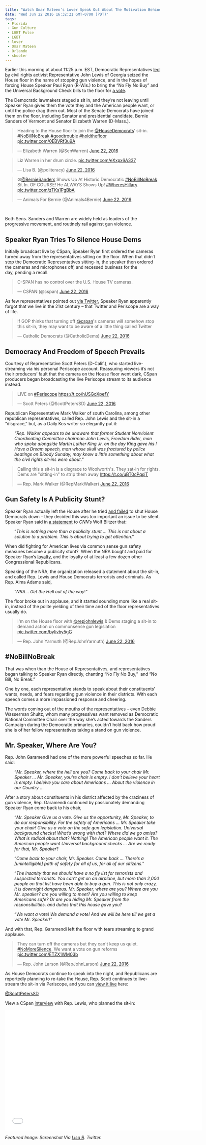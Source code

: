 ```yaml
---
title: "Watch Omar Mateen’s Lover Speak Out About The Motivation Behind The Orlando Attack"
date: "Wed Jun 22 2016 16:32:21 GMT-0700 (PDT)"
tags: 
 - Florida
 - Gun Culture
 - LGBT Pulse
 - LGBT
 - lover
 - Omar Mateen
 - Orlando
 - shooter
---
```

<p><!-- Quick Adsense WordPress Plugin: http://quicksense.net/ --></p><p>Earlier this morning at about 11:25 a.m. EST, Democratic Representatives <a href="http://www.liberalamerica.org/2016/06/22/breaking-house-democrats-stage-sit-in-over-gun-violence-video/">led by</a> civil rights activist Representative John Lewis of Georgia seized the House floor in the name of stopping gun violence, and in the hopes of forcing House Speaker Paul Ryan (R-Wis.) to bring the &#x201C;No Fly No Buy&#x201D; and the Universal Background Check bills to the floor for <a href="http://thehill.com/blogs/floor-action/house/284440-dems-stage-sit-in-on-house-floor-to-push-for-gun-vote" onclick="__gaTracker(&apos;send&apos;, &apos;event&apos;, &apos;outbound-article&apos;, &apos;http://thehill.com/blogs/floor-action/house/284440-dems-stage-sit-in-on-house-floor-to-push-for-gun-vote&apos;, &apos;a vote&apos;);">a vote</a>.</p><p>The Democratic lawmakers staged a sit in, and they&#x2019;re not leaving until Speaker Ryan gives them the vote they and the American people want,&#xA0;or until the police drag them out. Most of the&#xA0;Senate Democrats have joined them on the floor, including Senator and presidential candidate, Bernie Sanders of Vermont and Senator Elizabeth Warren (D-Mass.).</p><blockquote class="twitter-tweet" data-width="500"><p lang="en" dir="ltr">Heading to the House floor to join the <a href="https://twitter.com/HouseDemocrats" onclick="__gaTracker(&apos;send&apos;, &apos;event&apos;, &apos;outbound-article&apos;, &apos;https://twitter.com/HouseDemocrats&apos;, &apos;@HouseDemocrats&apos;);">@HouseDemocrats</a>&#x2019; sit-in. <a href="https://twitter.com/hashtag/NoBillNoBreak?src=hash" onclick="__gaTracker(&apos;send&apos;, &apos;event&apos;, &apos;outbound-article&apos;, &apos;https://twitter.com/hashtag/NoBillNoBreak?src=hash&apos;, &apos;#NoBillNoBreak&apos;);">#NoBillNoBreak</a> <a href="https://twitter.com/hashtag/goodtrouble?src=hash" onclick="__gaTracker(&apos;send&apos;, &apos;event&apos;, &apos;outbound-article&apos;, &apos;https://twitter.com/hashtag/goodtrouble?src=hash&apos;, &apos;#goodtrouble&apos;);">#goodtrouble</a> <a href="https://twitter.com/hashtag/holdthefloor?src=hash" onclick="__gaTracker(&apos;send&apos;, &apos;event&apos;, &apos;outbound-article&apos;, &apos;https://twitter.com/hashtag/holdthefloor?src=hash&apos;, &apos;#holdthefloor&apos;);">#holdthefloor</a> <a href="https://t.co/0EBVRf3u9A" onclick="__gaTracker(&apos;send&apos;, &apos;event&apos;, &apos;outbound-article&apos;, &apos;https://t.co/0EBVRf3u9A&apos;, &apos;pic.twitter.com/0EBVRf3u9A&apos;);">pic.twitter.com/0EBVRf3u9A</a></p>
<p>&#x2014; Elizabeth Warren (@SenWarren) <a href="https://twitter.com/SenWarren/status/745689267943444480" onclick="__gaTracker(&apos;send&apos;, &apos;event&apos;, &apos;outbound-article&apos;, &apos;https://twitter.com/SenWarren/status/745689267943444480&apos;, &apos;June 22, 2016&apos;);">June 22, 2016</a></p></blockquote><p><script async src="//platform.twitter.com/widgets.js" charset="utf-8"></script></p><blockquote class="twitter-tweet" data-width="500"><p lang="en" dir="ltr">Liz Warren in her drum circle. <a href="https://t.co/eXxpx6A337" onclick="__gaTracker(&apos;send&apos;, &apos;event&apos;, &apos;outbound-article&apos;, &apos;https://t.co/eXxpx6A337&apos;, &apos;pic.twitter.com/eXxpx6A337&apos;);">pic.twitter.com/eXxpx6A337</a></p>
<p>&#x2014; Lisa B. (@politeracy) <a href="https://twitter.com/politeracy/status/745708681606610948" onclick="__gaTracker(&apos;send&apos;, &apos;event&apos;, &apos;outbound-article&apos;, &apos;https://twitter.com/politeracy/status/745708681606610948&apos;, &apos;June 22, 2016&apos;);">June 22, 2016</a></p></blockquote><p><script async src="//platform.twitter.com/widgets.js" charset="utf-8"></script></p><blockquote class="twitter-tweet" data-width="500"><p lang="en" dir="ltr">&#x262E;<a href="https://twitter.com/BernieSanders" onclick="__gaTracker(&apos;send&apos;, &apos;event&apos;, &apos;outbound-article&apos;, &apos;https://twitter.com/BernieSanders&apos;, &apos;@BernieSanders&apos;);">@BernieSanders</a> Shows Up At Historic Democratic <a href="https://twitter.com/hashtag/NoBillNoBreak?src=hash" onclick="__gaTracker(&apos;send&apos;, &apos;event&apos;, &apos;outbound-article&apos;, &apos;https://twitter.com/hashtag/NoBillNoBreak?src=hash&apos;, &apos;#NoBillNoBreak&apos;);">#NoBillNoBreak</a> Sit In. OF COURSE! He ALWAYS Shows Up! <a href="https://twitter.com/hashtag/WheresHillary?src=hash" onclick="__gaTracker(&apos;send&apos;, &apos;event&apos;, &apos;outbound-article&apos;, &apos;https://twitter.com/hashtag/WheresHillary?src=hash&apos;, &apos;#WheresHillary&apos;);">#WheresHillary</a> <a href="https://t.co/zTKs1PgBbA" onclick="__gaTracker(&apos;send&apos;, &apos;event&apos;, &apos;outbound-article&apos;, &apos;https://t.co/zTKs1PgBbA&apos;, &apos;pic.twitter.com/zTKs1PgBbA&apos;);">pic.twitter.com/zTKs1PgBbA</a></p>
<p>&#x2014; Animals For Bernie (@Animals4Bernie) <a href="https://twitter.com/Animals4Bernie/status/745757065348538369" onclick="__gaTracker(&apos;send&apos;, &apos;event&apos;, &apos;outbound-article&apos;, &apos;https://twitter.com/Animals4Bernie/status/745757065348538369&apos;, &apos;June 22, 2016&apos;);">June 22, 2016</a></p></blockquote><p><script async src="//platform.twitter.com/widgets.js" charset="utf-8"></script></p><p>&#xA0;</p><p>Both Sens. Sanders and Warren are widely held as leaders of the progressive movement, and routinely rail against gun violence.</p><h2>Speaker Ryan Tries To Silence House Dems</h2><p>Initially broadcast live by CSpan, Speaker Ryan first ordered the cameras turned away from the representatives sitting on the floor. When that didn&#x2019;t stop the Democratic Representatives sitting-in, the speaker then ordered the cameras and microphones off, and recessed business for the day,&#xA0;pending a recall.</p><blockquote class="twitter-tweet" data-width="500"><p lang="en" dir="ltr">C-SPAN has no control over the U.S. House TV cameras.</p>
<p>&#x2014; CSPAN (@cspan) <a href="https://twitter.com/cspan/status/745643506786504704" onclick="__gaTracker(&apos;send&apos;, &apos;event&apos;, &apos;outbound-article&apos;, &apos;https://twitter.com/cspan/status/745643506786504704&apos;, &apos;June 22, 2016&apos;);">June 22, 2016</a></p></blockquote><p><script async src="//platform.twitter.com/widgets.js" charset="utf-8"></script></p><p>As&#xA0;few representatives pointed out <a href="https://twitter.com/CatholicDems/status/745646926901567489" onclick="__gaTracker(&apos;send&apos;, &apos;event&apos;, &apos;outbound-article&apos;, &apos;https://twitter.com/CatholicDems/status/745646926901567489&apos;, &apos;via Twitter&apos;);">via Twitter</a>, Speaker Ryan apparently forgot that we live in the 21st century &#x2013; that Twitter and Periscope are a way of life.</p><blockquote class="twitter-tweet" data-width="500"><p lang="en" dir="ltr">If GOP thinks that turning off <a href="https://twitter.com/cspan" onclick="__gaTracker(&apos;send&apos;, &apos;event&apos;, &apos;outbound-article&apos;, &apos;https://twitter.com/cspan&apos;, &apos;@cspan&apos;);">@cspan</a>&apos;s cameras will somehow stop this sit-in, they may want to be aware of a little thing called Twitter</p>
<p>&#x2014; Catholic Democrats (@CatholicDems) <a href="https://twitter.com/CatholicDems/status/745646926901567489" onclick="__gaTracker(&apos;send&apos;, &apos;event&apos;, &apos;outbound-article&apos;, &apos;https://twitter.com/CatholicDems/status/745646926901567489&apos;, &apos;June 22, 2016&apos;);">June 22, 2016</a></p></blockquote><p><script async src="//platform.twitter.com/widgets.js" charset="utf-8"></script></p><h2>Democracy And Freedom of Speech Prevails</h2><p>Courtesy of Representative Scott Peters (D-Calif.), who started live-streaming via his personal Periscope account. Reassuring viewers it&#x2019;s not their producers&#x2019; fault that the camera on the House floor went dark, CSpan producers began broadcasting the live&#xA0;Periscope stream to its audience instead.</p><blockquote class="twitter-tweet" data-width="500"><p lang="en" dir="ltr">LIVE on <a href="https://twitter.com/hashtag/Periscope?src=hash" onclick="__gaTracker(&apos;send&apos;, &apos;event&apos;, &apos;outbound-article&apos;, &apos;https://twitter.com/hashtag/Periscope?src=hash&apos;, &apos;#Periscope&apos;);">#Periscope</a> <a href="https://t.co/hUSGoXpefY" onclick="__gaTracker(&apos;send&apos;, &apos;event&apos;, &apos;outbound-article&apos;, &apos;https://t.co/hUSGoXpefY&apos;, &apos;https://t.co/hUSGoXpefY&apos;);">https://t.co/hUSGoXpefY</a></p>
<p>&#x2014; Scott Peters (@ScottPetersSD) <a href="https://twitter.com/ScottPetersSD/status/745715863748251649" onclick="__gaTracker(&apos;send&apos;, &apos;event&apos;, &apos;outbound-article&apos;, &apos;https://twitter.com/ScottPetersSD/status/745715863748251649&apos;, &apos;June 22, 2016&apos;);">June 22, 2016</a></p></blockquote><p><script async src="//platform.twitter.com/widgets.js" charset="utf-8"></script></p><p>Republican Representative Mark Walker of south Carolina, among other republican representatives, called Rep. John Lewis and the sit-in a &#x201C;disgrace,&#x201D; but, as a Daily Kos writer so elegantly put it:</p><p style="padding-left: 30px;"><em>&#x201C;Rep. Walker appears to be unaware that former Student Nonviolent Coordinating Committee chairman John Lewis, Freedom Rider, man who spoke&#xA0;alongside&#xA0;Martin Luther King Jr. on the day King gave his I Have a Dream speech, man whose skull was fractured by police beatings on Bloody Sunday, may know a little something about what the civil rights sit-ins were about.&#x201D;</em></p><blockquote class="twitter-tweet" data-width="500"><p lang="en" dir="ltr">Calling this a sit-in is a disgrace to Woolworth&apos;s. They sat-in for rights. Dems are &quot;sitting-in&quot; to strip them away <a href="https://t.co/uBT0cPqsjT" onclick="__gaTracker(&apos;send&apos;, &apos;event&apos;, &apos;outbound-article&apos;, &apos;https://t.co/uBT0cPqsjT&apos;, &apos;https://t.co/uBT0cPqsjT&apos;);">https://t.co/uBT0cPqsjT</a></p>
<p>&#x2014; Rep. Mark Walker (@RepMarkWalker) <a href="https://twitter.com/RepMarkWalker/status/745688490940203009" onclick="__gaTracker(&apos;send&apos;, &apos;event&apos;, &apos;outbound-article&apos;, &apos;https://twitter.com/RepMarkWalker/status/745688490940203009&apos;, &apos;June 22, 2016&apos;);">June 22, 2016</a></p></blockquote><p><script async src="//platform.twitter.com/widgets.js" charset="utf-8"></script></p><h2>Gun Safety Is A Publicity Stunt?</h2><p>Speaker Ryan actually left the House after he tried <a href="http://deadline.com/2016/06/house-democrat-sit-in-gun-control-paul-ryan-orlando-cspan-1201777597/" onclick="__gaTracker(&apos;send&apos;, &apos;event&apos;, &apos;outbound-article&apos;, &apos;http://deadline.com/2016/06/house-democrat-sit-in-gun-control-paul-ryan-orlando-cspan-1201777597/&apos;, &apos;and failed&apos;);">and failed</a> to shut House Democrats down &#x2013; they decided this was too important an issue to be silent. Speaker Ryan&#xA0;said in <a href="http://www.wptz.com/politics/paul-ryan-house-sitin-on-guns-is-a-publicity-stunt/40179008" onclick="__gaTracker(&apos;send&apos;, &apos;event&apos;, &apos;outbound-article&apos;, &apos;http://www.wptz.com/politics/paul-ryan-house-sitin-on-guns-is-a-publicity-stunt/40179008&apos;, &apos;a statement&apos;);">a statement</a> to <em>CNN&#x2019;s</em> Wolf Blitzer that:</p><p style="padding-left: 30px;">&#x201C;<em>This is nothing more than a publicity stunt &#x2026; This is not about a solution to a problem. This is about trying to get attention</em>.&#x201D;</p><p>When did&#xA0;fighting for American lives via common sense gun safety measures become a publicity stunt? &#xA0;When the NRA bought and paid for Speaker Ryan&#x2019;s <a href="http://www.liberalamerica.org/2016/06/12/nra-bribed-45-senators-helped-cause-orlando-massacre/">loyalty</a>, and the loyalty of at least a few dozen other Congressional Republicans.</p><p>Speaking of the NRA, the organization released a statement about the sit-in, and called Rep. Lewis and House Democrats terrorists and criminals.&#xA0;As Rep.&#xA0;Alma Adams said,</p><p style="padding-left: 30px;">&#x201C;<em>NRA&#x2026; Get the Hell out of the way</em>!&#x201D;</p><p>The&#xA0;floor broke out in applause, and it&#xA0;started sounding more like a real sit-in, instead of the polite yielding of their time and of the floor representatives usually do.</p><blockquote class="twitter-tweet" data-width="500"><p lang="en" dir="ltr">I&apos;m on the House floor with <a href="https://twitter.com/repjohnlewis" onclick="__gaTracker(&apos;send&apos;, &apos;event&apos;, &apos;outbound-article&apos;, &apos;https://twitter.com/repjohnlewis&apos;, &apos;@repjohnlewis&apos;);">@repjohnlewis</a> &amp; Dems staging a sit-in to demand action on commonsense gun legislation <a href="https://t.co/byIivby5gG" onclick="__gaTracker(&apos;send&apos;, &apos;event&apos;, &apos;outbound-article&apos;, &apos;https://t.co/byIivby5gG&apos;, &apos;pic.twitter.com/byIivby5gG&apos;);">pic.twitter.com/byIivby5gG</a></p>
<p>&#x2014; Rep. John Yarmuth (@RepJohnYarmuth) <a href="https://twitter.com/RepJohnYarmuth/status/745641223122259968" onclick="__gaTracker(&apos;send&apos;, &apos;event&apos;, &apos;outbound-article&apos;, &apos;https://twitter.com/RepJohnYarmuth/status/745641223122259968&apos;, &apos;June 22, 2016&apos;);">June 22, 2016</a></p></blockquote><p><script async src="//platform.twitter.com/widgets.js" charset="utf-8"></script></p><h2>#NoBillNoBreak</h2><p>That was when than the House of Representatives, and representatives began talking to Speaker Ryan directly, chanting &#x201C;No Fly No Buy,&#x201D; &#xA0;and &#x201C;No Bill, No Break.&#x201D;</p><p>One by one, each representative stands&#xA0;to speak about their constituents&#x2019; wants, needs, and fears regarding gun violence in their districts. With each speech comes a more impassioned response and cheering.</p><p>The words coming out of the mouths of the representatives &#x2013; even Debbie Wasserman Shultz, whom many progressives want removed as Democratic National Committee Chair over the way she&#x2019;s acted towards the Sanders Campaign during the Democratic primaries, couldn&#x2019;t hold back how proud she is of her fellow representatives taking a stand on gun violence.</p><h2>Mr. Speaker, Where Are You?</h2><p>Rep. John Garamendi had one of the more powerful speeches so far. He said:</p><p style="padding-left: 30px;">&#x201C;<em>Mr. Speaker, where the hell are you? Come back to your chair Mr. Speaker &#x2026; Mr. Speaker, you&#x2019;re chair is empty. I don&#x2019;t believe your heart is empty. I beleive you care about Americans &#x2026; About the violence in our Country</em> &#x2026;</p><p>After a story about constituents in his district affected by the craziness of gun violence, Rep. Garamendi continued by passionately demanding Speaker Ryan come back to his chair,</p><p style="padding-left: 30px;">&#x201C;<em>Mr. Speaker Give us a vote. Give us the opportunity, Mr. Speaker, to do our responsibility. For the safety of Americans &#x2026;&#xA0;Mr. Speaker take your chair! Give us a vote on the safe gun legislation. Universal background checks! What&#x2019;s wrong with that? Where did we go amiss? What is radical about that? Nothing! The American people want it. The American people want Universal background checks &#x2026; Are we ready for that, Mr. Speaker</em>?</p><p style="padding-left: 30px;">&#x201C;<em>Come back to your chair, Mr. Speaker. Come back &#x2026; There&#x2019;s a [unintelligible] path&#xA0;of safety for all of us, for all of our citizens</em>.&#x201D;</p><p style="padding-left: 30px;">&#x201C;<em>The insanity that we should have a no fly list for terrorists and suspected terrorists. You can&#x2019;t get on an airplane, but more than 2,000 people on that list have been able to buy a gun. This is not only crazy, it&#xA0;is downright dangerous. Mr. Speaker, where are you? Where are you Mr. speaker? are you willing to meet? Are you willing to keep Americans safe? Or are you hiding Mr. Speaker from the responsibilities. and duties that this house gave you</em>?</p><p style="padding-left: 30px;">&#x201C;<em>We want a vote! We demand a vote! And we will be here till we get a vote Mr. Speaker</em>!&#x201D;</p><p><!-- Quick Adsense WordPress Plugin: http://quicksense.net/ --></p><p>And with that, Rep. Garamendi left the floor with tears streaming to grand applause.</p><blockquote class="twitter-tweet" data-width="500"><p lang="en" dir="ltr">They can turn off the cameras but they can&apos;t keep us quiet. <a href="https://twitter.com/hashtag/NoMoreSilence?src=hash" onclick="__gaTracker(&apos;send&apos;, &apos;event&apos;, &apos;outbound-article&apos;, &apos;https://twitter.com/hashtag/NoMoreSilence?src=hash&apos;, &apos;#NoMoreSilence&apos;);">#NoMoreSilence</a>. We want a vote on gun reforms <a href="https://t.co/ETZX1WM03b" onclick="__gaTracker(&apos;send&apos;, &apos;event&apos;, &apos;outbound-article&apos;, &apos;https://t.co/ETZX1WM03b&apos;, &apos;pic.twitter.com/ETZX1WM03b&apos;);">pic.twitter.com/ETZX1WM03b</a></p>
<p>&#x2014; Rep. John Larson (@RepJohnLarson) <a href="https://twitter.com/RepJohnLarson/status/745639410717310976" onclick="__gaTracker(&apos;send&apos;, &apos;event&apos;, &apos;outbound-article&apos;, &apos;https://twitter.com/RepJohnLarson/status/745639410717310976&apos;, &apos;June 22, 2016&apos;);">June 22, 2016</a></p></blockquote><p><script async src="//platform.twitter.com/widgets.js" charset="utf-8"></script></p><p>As House Democrats continue to speak into the night, and Republicans are reportedly planning to re-take the House,&#xA0;Rep. Scott continues to live-stream the sit-in via Periscope, and you can <a href="https://www.periscope.tv/ScottPetersSD/1zqKVpVQXYwJB" onclick="__gaTracker(&apos;send&apos;, &apos;event&apos;, &apos;outbound-article&apos;, &apos;https://www.periscope.tv/ScottPetersSD/1zqKVpVQXYwJB&apos;, &apos;view it live&apos;);">view it live</a> here:</p><p><a href="https://www.periscope.tv/scottpeterssd" onclick="__gaTracker(&apos;send&apos;, &apos;event&apos;, &apos;outbound-article&apos;, &apos;https://www.periscope.tv/scottpeterssd&apos;, &apos;@ScottPetersSD&apos;);" class="periscope-on-air" data-size="large">@ScottPetersSD</a></p><p>View a&#xA0;CSpan <a href="https://youtu.be/azorbHa3WYU" onclick="__gaTracker(&apos;send&apos;, &apos;event&apos;, &apos;outbound-article&apos;, &apos;https://youtu.be/azorbHa3WYU&apos;, &apos;interview&apos;);">interview</a> with Rep. Lewis, who planned the sit-in:</p><p><span class="embed-youtube" style="text-align:center; display: block;"><iframe class="youtube-player" type="text/html" width="640" height="390" src="//www.youtube.com/embed/azorbHa3WYU?version=3&amp;rel=1&amp;fs=1&amp;autohide=2&amp;showsearch=0&amp;showinfo=1&amp;iv_load_policy=1&amp;wmode=transparent" allowfullscreen="true" style="border:0;"></iframe></span></p><p><em>Featured Image: Screenshot Via <a href="https://twitter.com/politeracy/status/745708681606610948/photo/1" onclick="__gaTracker(&apos;send&apos;, &apos;event&apos;, &apos;outbound-article&apos;, &apos;https://twitter.com/politeracy/status/745708681606610948/photo/1&apos;, &apos;Lisa B&apos;);">Lisa B</a>. Twitter.</em></p><div style="font-size:0px;height:0px;line-height:0px;margin:0;padding:0;clear:both"></div>